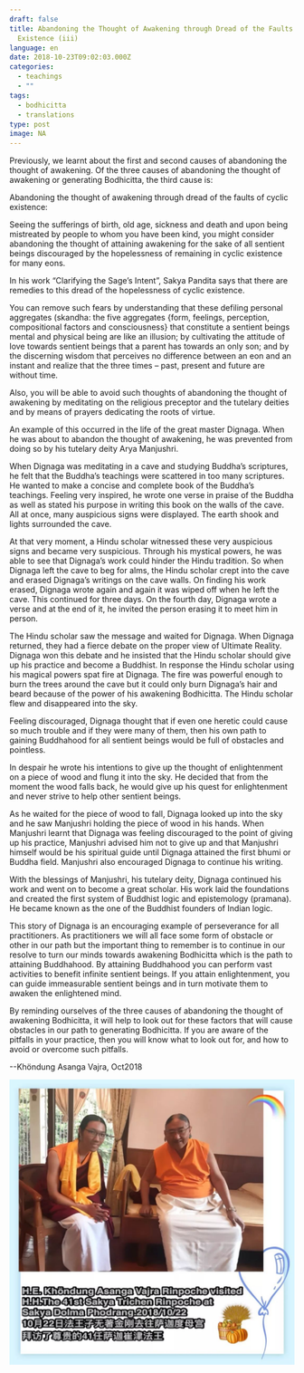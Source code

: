 ```yaml
---
draft: false
title: Abandoning the Thought of Awakening through Dread of the Faults of Cyclic
  Existence (iii)
language: en
date: 2018-10-23T09:02:03.000Z
categories:
  - teachings
  - ""
tags:
  - bodhicitta
  - translations
type: post
image: NA
---
```




Previously, we learnt about the first and second causes of abandoning the thought of awakening.  Of the three causes of abandoning the thought of awakening or generating Bodhicitta, the third cause is:

Abandoning the thought of awakening through dread of the faults of cyclic existence:

Seeing the sufferings of birth, old age, sickness and death and upon being mistreated by people to whom you have been kind, you might consider abandoning the thought of attaining awakening for the sake of all sentient beings discouraged by the hopelessness of remaining in cyclic existence for many eons. 



In his work “Clarifying the Sage’s Intent”, Sakya Pandita says that there are remedies to this dread of the hopelessness of cyclic existence.  

You can remove such fears by understanding that these defiling personal aggregates (skandha: the five aggregates {form, feelings, perception, compositional factors and consciousness} that constitute a sentient beings mental and physical being are like an illusion; by cultivating the attitude of love towards sentient beings that a parent has towards an only son; and by the discerning wisdom that perceives no difference between an eon and an instant and realize that the three times – past, present and future are without time.



Also, you will be able to avoid such thoughts of abandoning the thought of awakening by meditating on the religious preceptor and the tutelary deities and by means of prayers dedicating the roots of virtue. 

An example of this occurred in the life of the great master Dignaga.  When he was about to abandon the thought of awakening, he was prevented from doing so by his tutelary deity Arya Manjushri.

When Dignaga was meditating in a cave and studying Buddha’s scriptures, he felt that the Buddha’s teachings were scattered in too many scriptures.  He wanted to make a concise and complete book of the Buddha’s teachings. Feeling very inspired, he wrote one verse in praise of the Buddha as well as stated his purpose in writing this book on the walls of the cave.  All at once, many auspicious signs were displayed.  The earth shook and lights surrounded the cave.  

At that very moment, a Hindu scholar witnessed these very auspicious signs and became very suspicious.  Through his mystical powers, he was able to see that Dignaga’s work could hinder the Hindu tradition.  So when Dignaga left the cave to beg for alms, the Hindu scholar crept into the cave and erased Dignaga’s writings on the cave walls.  On finding his work erased, Dignaga wrote again and again it was wiped off when he left the cave.  This continued for three days.  On the fourth day, Dignaga wrote a verse and at the end of it, he invited the person erasing it to meet him in person.  

The Hindu scholar saw the message and waited for Dignaga. When Dignaga returned, they had a fierce debate on the proper view of Ultimate Reality.  Dignaga won this debate and he insisted that the Hindu scholar should give up his practice and become a Buddhist.  In response the Hindu scholar using his magical powers spat fire at Dignaga.  The fire was powerful enough to burn the trees around the cave but it could only burn Dignaga’s hair and beard because of the power of his awakening Bodhicitta.  The Hindu scholar flew and disappeared into the sky. 



Feeling discouraged, Dignaga thought that if even one heretic could cause so much trouble and if they were many of them, then his own path to gaining Buddhahood for all sentient beings would be full of obstacles and pointless. 

In despair he wrote his intentions to give up the thought of enlightenment on a piece of wood and flung it into the sky.  He decided that from the moment the wood falls back, he would give up his quest for enlightenment and never strive to help other sentient beings. 

As he waited for the piece of wood to fall, Dignaga looked up into the sky and he saw Manjushri holding the piece of wood in his hands.  When Manjushri learnt that Dignaga was feeling discouraged to the point of giving up his practice, Manjushri advised him not to give up and that Manjushri himself would be his spiritual guide until Dignaga attained the first bhumi or Buddha field.  Manjushri also encouraged Dignaga to continue his writing. 

With the blessings of Manjushri, his tutelary deity, Dignaga continued his work and went on to become a great scholar.  His work laid the foundations and created the first system of Buddhist logic and epistemology (pramana).  He became known as the one of the Buddhist founders of Indian logic.



This story of Dignaga is an encouraging example of perseverance for all practitioners.  As practitioners we will all face some form of obstacle or other in our path but the important thing to remember is to continue in our resolve to turn our minds towards awakening Bodhicitta which is the path to attaining Buddhahood.  By attaining Buddhahood you can perform vast activities to benefit infinite sentient beings.  If you attain enlightenment, you can guide immeasurable sentient beings and in turn motivate them to awaken the enlightened mind.  

By reminding ourselves of the three causes of abandoning the thought of awakening Bodhicitta, it will help to look out for these factors that will cause obstacles in our path to generating Bodhicitta.  If you are aware of the pitfalls in your practice, then you will know what to look out for, and how to avoid or overcome such pitfalls. 



--Khöndung Asanga Vajra, Oct2018




![img](https://raw.githubusercontent.com/thogmedorje/up/master/uPic/640-20200510122944734.jpeg)


